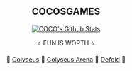 <h2 align="center">
COCOSGAMES
</h2>
  
<div align="center">
  
[![COCO's Github Stats](https://github-readme-stats.vercel.app/api?username=cocosgames&count_private=true&show_icons=true&theme=dark)](https://github.com/CocosGames/#choose-pinned-repositories)

⭐ FUN IS WORTH ⭐

💖 [Colyseus](https://discuss.colyseus.io/category/7/%E4%B8%AD%E6%96%87)
💖 [Colyseus Arena](https://console.colyseus.io/register)
💖 [Defold](https://defold.com)
💖 
</div>

